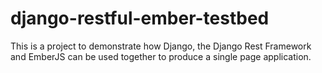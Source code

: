 # django-restful-ember-testbed
This is a project to demonstrate how Django, the Django Rest Framework and EmberJS can be used together to produce a single page application.


